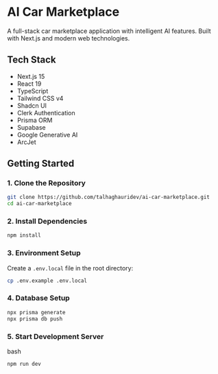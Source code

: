 # AI Car Marketplace

A full-stack car marketplace application with intelligent AI features. Built with Next.js and modern web technologies.

## Tech Stack

- Next.js 15
- React 19
- TypeScript
- Tailwind CSS v4
- Shadcn UI
- Clerk Authentication
- Prisma ORM
- Supabase
- Google Generative AI
- ArcJet

## Getting Started

### 1. Clone the Repository

```bash
git clone https://github.com/talhaghauridev/ai-car-marketplace.git
cd ai-car-marketplace
```

### 2. Install Dependencies

```bash
npm install
```

### 3. Environment Setup

Create a `.env.local` file in the root directory:

```bash
cp .env.example .env.local
```

### 4. Database Setup

```bash
npx prisma generate
npx prisma db push
```

### 5. Start Development Server

bash

```
npm run dev
```
